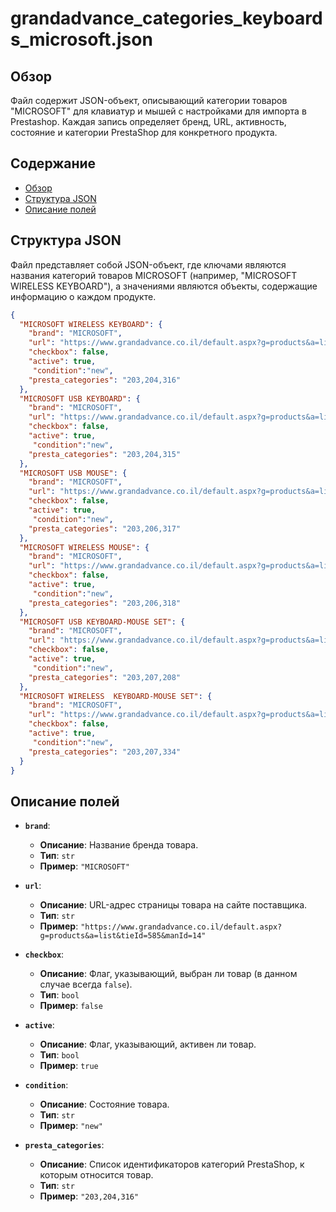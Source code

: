 # grandadvance_categories_keyboards_microsoft.json

## Обзор

Файл содержит JSON-объект, описывающий категории товаров "MICROSOFT" для клавиатур и мышей с настройками для импорта в Prestashop. Каждая запись определяет бренд, URL, активность, состояние и категории PrestaShop для конкретного продукта.

## Содержание

- [Обзор](#обзор)
- [Структура JSON](#структура-json)
- [Описание полей](#описание-полей)

## Структура JSON

Файл представляет собой JSON-объект, где ключами являются названия категорий товаров MICROSOFT (например, "MICROSOFT WIRELESS KEYBOARD"), а значениями являются объекты, содержащие информацию о каждом продукте.

```json
{
  "MICROSOFT WIRELESS KEYBOARD": {
    "brand": "MICROSOFT",
    "url": "https://www.grandadvance.co.il/default.aspx?g=products&a=list&tieId=585&manId=14",
    "checkbox": false,
    "active": true,
     "condition":"new",
    "presta_categories": "203,204,316"
  },
  "MICROSOFT USB KEYBOARD": {
    "brand": "MICROSOFT",
    "url": "https://www.grandadvance.co.il/default.aspx?g=products&a=list&tieId=589&manId=14",
    "checkbox": false,
    "active": true,
     "condition":"new",
    "presta_categories": "203,204,315"
  },
  "MICROSOFT USB MOUSE": {
    "brand": "MICROSOFT",
    "url": "https://www.grandadvance.co.il/default.aspx?g=products&a=list&tieId=587&manId=14",
    "checkbox": false,
    "active": true,
     "condition":"new",
    "presta_categories": "203,206,317"
  },
  "MICROSOFT WIRELESS MOUSE": {
    "brand": "MICROSOFT",
    "url": "https://www.grandadvance.co.il/default.aspx?g=products&a=list&tieId=586&manId=14",
    "checkbox": false,
    "active": true,
     "condition":"new",
    "presta_categories": "203,206,318"
  },
  "MICROSOFT USB KEYBOARD-MOUSE SET": {
    "brand": "MICROSOFT",
    "url": "https://www.grandadvance.co.il/default.aspx?g=products&a=list&tieId=582&manId=14",
    "checkbox": false,
    "active": true,
     "condition":"new",
    "presta_categories": "203,207,208"
  },
  "MICROSOFT WIRELESS  KEYBOARD-MOUSE SET": {
    "brand": "MICROSOFT",
    "url": "https://www.grandadvance.co.il/default.aspx?g=products&a=list&tieId=582&manId=14",
    "checkbox": false,
    "active": true,
     "condition":"new",
    "presta_categories": "203,207,334"
  }
}
```

## Описание полей

- **`brand`**:
  - **Описание**: Название бренда товара.
  - **Тип**: `str`
  - **Пример**: `"MICROSOFT"`

- **`url`**:
  - **Описание**: URL-адрес страницы товара на сайте поставщика.
  - **Тип**: `str`
  - **Пример**: `"https://www.grandadvance.co.il/default.aspx?g=products&a=list&tieId=585&manId=14"`

-  **`checkbox`**:
    -   **Описание**: Флаг, указывающий, выбран ли товар (в данном случае всегда `false`).
    -   **Тип**: `bool`
    -   **Пример**: `false`

- **`active`**:
  - **Описание**: Флаг, указывающий, активен ли товар.
  - **Тип**: `bool`
  - **Пример**: `true`

-   **`condition`**:
    -   **Описание**: Состояние товара.
    -   **Тип**: `str`
    -   **Пример**: `"new"`

- **`presta_categories`**:
  - **Описание**:  Список идентификаторов категорий PrestaShop, к которым относится товар.
  - **Тип**: `str`
  - **Пример**: `"203,204,316"`
